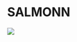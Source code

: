 # SALMONN

<div style='display:flex; gap: 0.25rem; '>
<a href='https://9abfc85fa219ca1c6b.gradio.live'><img src='https://img.shields.io/badge/gradio-Demo-blue'></a>
</div>
